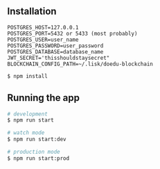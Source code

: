 ## Installation

``` Create .env file in main directory and set PostgreSQL database connection variables like:
POSTGRES_HOST=127.0.0.1
POSTGRES_PORT=5432 or 5433 (most probably)
POSTGRES_USER=user_name
POSTGRES_PASSWORD=user_password
POSTGRES_DATABASE=database_name
JWT_SECRET='thisshouldstaysecret"
BLOCKCHAIN_CONFIG_PATH=~/.lisk/doedu-blockchain

```

```bash
$ npm install
```

## Running the app

```bash
# development
$ npm run start

# watch mode
$ npm run start:dev

# production mode
$ npm run start:prod
```

